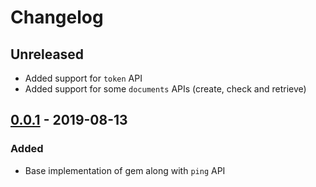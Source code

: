 # Changelog

## Unreleased
- Added support for `token` API
- Added support for some `documents` APIs (create, check and retrieve)

## [0.0.1](releases/tag/v0.0.1) - 2019-08-13
### Added
- Base implementation of gem along with `ping` API
